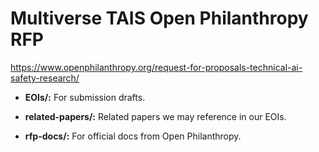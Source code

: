 # Multiverse TAIS Open Philanthropy RFP

https://www.openphilanthropy.org/request-for-proposals-technical-ai-safety-research/

- **EOIs/:** For submission drafts.

- **related-papers/:** Related papers we may reference in our EOIs.

- **rfp-docs/:** For official docs from Open Philanthropy.
